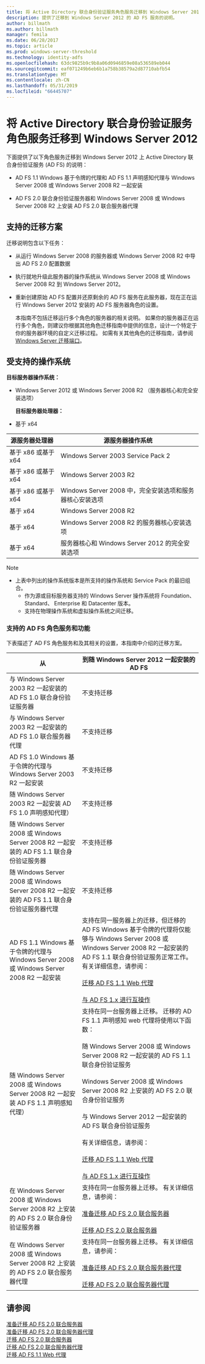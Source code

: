 ```yaml
---
title: 将 Active Directory 联合身份验证服务角色服务迁移到 Windows Server 2012
description: 提供了迁移到 Windows Server 2012 的 AD FS 服务的说明。
author: billmath
ms.author: billmath
manager: femila
ms.date: 06/28/2017
ms.topic: article
ms.prod: windows-server-threshold
ms.technology: identity-adfs
ms.openlocfilehash: 63dc9825b9c9b8a06d0946859e08a536589eb044
ms.sourcegitcommit: eaf071249b6eb6b1a758b38579a2d87710abfb54
ms.translationtype: MT
ms.contentlocale: zh-CN
ms.lasthandoff: 05/31/2019
ms.locfileid: "66445707"
---
```

# <a name="migrate-active-directory-federation-services-role-services-to-windows-server-2012"></a>将 Active Directory 联合身份验证服务角色服务迁移到 Windows Server 2012

下面提供了以下角色服务迁移到 Windows Server 2012 上 Active Directory 联合身份验证服务 (AD FS) 的说明：  
  
-   AD FS 1.1 Windows 基于令牌的代理和 AD FS 1.1 声明感知代理与 Windows Server 2008 或 Windows Server 2008 R2 一起安装  
  
-   AD FS 2.0 联合身份验证服务器和 Windows Server 2008 或 Windows Server 2008 R2 上安装 AD FS 2.0 联合服务器代理    
  
## <a name="supported-migration-scenarios"></a>支持的迁移方案  
 迁移说明包含以下任务：  
  
- 从运行 Windows Server 2008 的服务器或 Windows Server 2008 R2 中导出 AD FS 2.0 配置数据  
  
- 执行就地升级此服务器的操作系统从 Windows Server 2008 或 Windows Server 2008 R2 到 Windows Server 2012。
  
- 重新创建原始 AD FS 配置并还原剩余的 AD FS 服务在此服务器，现在正在运行 Windows Server 2012 安装的 AD FS 服务器角色的设置。  
  
  本指南不包括迁移运行多个角色的服务器的相关说明。 如果你的服务器正在运行多个角色，则建议你根据其他角色迁移指南中提供的信息，设计一个特定于你的服务器环境的自定义迁移过程。 如需有关其他角色的迁移指南，请参阅 [Windows Server 迁移端口](https://go.microsoft.com/fwlink/?LinkId=247608)。  
  
## <a name="supported-operating-systems"></a>受支持的操作系统  
 **目标服务器操作系统：**  
  

- Windows Server 2012 或 Windows Server 2008 R2 （服务器核心和完全安装选项）  
  
  **目标服务器处理器：**  
  

- 基于 x64  
  
|源服务器处理器|源服务器操作系统|  
|-----|-----|  
|基于 x86 或基于 x64|Windows Server 2003 Service Pack 2|  
|基于 x86 或基于 x64|Windows Server 2003 R2|  
|基于 x86 或基于 x64|Windows Server 2008 中，完全安装选项和服务器核心安装选项|  
|基于 x64|Windows Server 2008 R2|  
|基于 x64|Windows Server 2008 R2 的服务器核心安装选项|  
|基于 x64|服务器核心和 Windows Server 2012 的完全安装选项|  
  
> [!NOTE]
> - 上表中列出的操作系统版本是所支持的操作系统和 Service Pack 的最旧组合。  
>   -   作为源或目标服务器支持的 Windows Server 操作系统将 Foundation、 Standard、 Enterprise 和 Datacenter 版本。  
>   -   支持在物理操作系统和虚拟操作系统之间迁移。  
  
### <a name="supported-ad-fs-role-services-and-features"></a>支持的 AD FS 角色服务和功能  
 下表描述了 AD FS 角色服务和及其相关的设置，本指南中介绍的迁移方案。  
  
|从|到随 Windows Server 2012 一起安装的 AD FS|  
|----------|-----|  
|与 Windows Server 2003 R2 一起安装的 AD FS 1.0 联合身份验证服务器|不支持迁移|  
|与 Windows Server 2003 R2 一起安装的 AD FS 1.0 联合服务器代理|不支持迁移|  
|AD FS 1.0 Windows 基于令牌的代理与 Windows Server 2003 R2 一起安装|不支持迁移|  
|随 Windows Server 2003 R2 一起安装 AD FS 1.0 声明感知代理）|不支持迁移|  
|随 Windows Server 2008 或 Windows Server 2008 R2 一起安装的 AD FS 1.1 联合身份验证服务器|不支持迁移|  
|随 Windows Server 2008 或 Windows Server 2008 R2 一起安装的 AD FS 1.1 联合身份验证服务器代理|不支持迁移|  
|AD FS 1.1 Windows 基于令牌的代理与 Windows Server 2008 或 Windows Server 2008 R2 一起安装|支持在同一服务器上的迁移，但迁移的 AD FS Windows 基于令牌的代理将仅能够与 Windows Server 2008 或 Windows Server 2008 R2 一起安装的 AD FS 1.1 联合身份验证服务正常工作。 有关详细信息，请参阅：<br /><br /> [迁移 AD FS 1.1 Web 代理](migrate-the-ad-fs-web-agent.md)<br /><br /> [与 AD FS 1.x 进行互操作](Interoperating-with-AD-FS-1.x.md)|  
|随 Windows Server 2008 或 Windows Server 2008 R2 一起安装 AD FS 1.1 声明感知代理）|支持在同一台服务器上迁移。 迁移的 AD FS 1.1 声明感知 web 代理将使用以下函数：<br /><br /> 随 Windows Server 2008 或 Windows Server 2008 R2 一起安装的 AD FS 1.1 联合身份验证服务<br /><br /> Windows Server 2008 或 Windows Server 2008 R2 上安装的 AD FS 2.0 联合身份验证服务<br /><br /> 与 Windows Server 2012 一起安装的 AD FS 联合身份验证服务<br /><br /> 有关详细信息，请参阅：<br /><br /> [迁移 AD FS 1.1 Web 代理](migrate-the-ad-fs-web-agent.md)<br /><br /> [与 AD FS 1.x 进行互操作](Interoperating-with-AD-FS-1.x.md)|  
|在 Windows Server 2008 或 Windows Server 2008 R2 上安装的 AD FS 2.0 联合身份验证服务器|支持在同一台服务器上迁移。 有关详细信息，请参阅：<br /><br /> [准备迁移 AD FS 2.0 联合服务器](prepare-to-migrate-ad-fs-fed-server.md)<br /><br /> [迁移 AD FS 2.0 联合服务器](migrate-the-ad-fs-fed-server.md)|  
|在 Windows Server 2008 或 Windows Server 2008 R2 上安装的 AD FS 2.0 联合服务器代理|支持在同一台服务器上迁移。  有关详细信息，请参阅：<br /><br /> [准备迁移 AD FS 2.0 联合服务器代理](prepare-to-migrate-ad-fs-fed-proxy.md)<br /><br /> [迁移 AD FS 2.0 联合服务器代理](migrate-the-ad-fs-2-fed-server-proxy.md)|  
  
## <a name="see-also"></a>请参阅  
 [准备迁移 AD FS 2.0 联合服务器](prepare-to-migrate-ad-fs-fed-server.md)   
 [准备迁移 AD FS 2.0 联合服务器代理](prepare-to-migrate-ad-fs-fed-proxy.md)   
 [迁移 AD FS 2.0 联合服务器](migrate-the-ad-fs-fed-server.md)   
 [迁移 AD FS 2.0 联合服务器代理](migrate-the-ad-fs-2-fed-server-proxy.md)   
 [迁移 AD FS 1.1 Web 代理](migrate-the-ad-fs-web-agent.md)